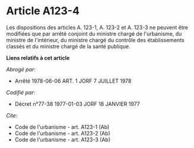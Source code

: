 # Article A123-4

Les dispositions des articles A. 123-1, A. 123-2 et A. 123-3 ne peuvent être modifiées que par arrêté conjoint du ministre
chargé de l'urbanisme, du ministre de l'intérieur, du ministre chargé du contrôle des établissements classés et du ministre
chargé de la santé publique.

**Liens relatifs à cet article**

_Abrogé par_:

  - Arrêté 1978-06-06 ART. 1 JORF 7 JUILLET 1978

_Codifié par_:

  - Décret n°77-38 1977-01-03 JORF 18 JANVIER 1977

_Cite_:

  - Code de l'urbanisme - art. A123-1 (Ab)
  - Code de l'urbanisme - art. A123-2 (Ab)
  - Code de l'urbanisme - art. A123-3 (Ab)
